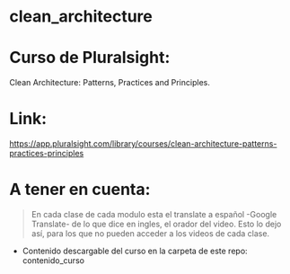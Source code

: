 # clean_architecture

# Curso de Pluralsight:
Clean Architecture: Patterns, Practices and Principles.
# Link: 
https://app.pluralsight.com/library/courses/clean-architecture-patterns-practices-principles
# A tener en cuenta: 
> En cada clase de cada modulo esta el translate a español -Google Translate- de lo que dice en ingles, el orador del video. Esto lo dejo así, para los que no pueden acceder a los videos de cada clase.
- Contenido descargable del curso en la carpeta de este repo: contenido_curso